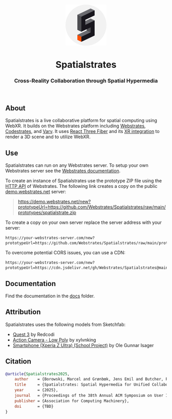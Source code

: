<p align="center">
    <img src="./docs/logo.svg" width="128" />
</p>

<h1 align="center">Spatialstrates</h1>
<h3 align="center">Cross-Reality Collaboration through Spatial Hypermedia</h3>
<br/>

## About

Spatialstrates is a live collaborative platform for spatial computing using WebXR. It builds on the Webstrates platform including [Webstrates](https://www.webstrates.net/), [Codestrates](https://codestrates.projects.cavi.au.dk/), and [Varv](https://varv.projects.cavi.au.dk/). It uses [React Three Fiber](https://github.com/pmndrs/react-three-fiber/) and its [XR integration](https://github.com/pmndrs/xr) to render a 3D scene and to utilize WebXR.


## Use

Spatialstrates can run on any Webstrates server. To setup your own Webstrates server see the [Webstrates documentation](https://webstrates.github.io/gettingstarted/installation.html).

To create an instance of Spatialstrates use the prototype ZIP file using the [HTTP API](https://webstrates.github.io/userguide/http-api.html) of Webstrates. The following link creates a copy on the public [demo.webstrates.net](https://demo.webstrates.net/) server:

> https://demo.webstrates.net/new?prototypeUrl=https://github.com/Webstrates/Spatialstrates/raw/main/prototypes/spatialstrate.zip

To create a copy on your own server replace the server address with your server:

```
https://your-webstrates-server.com/new?prototypeUrl=https://github.com/Webstrates/Spatialstrates/raw/main/prototypes/spatialstrate.zip
```

To overcome potential CORS issues, you can use a CDN:

```
https://your-webstrates-server.com/new?prototypeUrl=https://cdn.jsdelivr.net/gh/Webstrates/Spatialstrates@main/prototypes/spatialstrate.zip
```


## Documentation

Find the documentation in the [docs](docs) folder.


## Attribution

Spatialstrates uses the following models from Sketchfab:

- [Quest 3](https://sketchfab.com/3d-models/quest-3-e5c334a9598c4e85bb182eebf15a2e32) by Redcodi
- [Action Camera - Low Poly](https://sketchfab.com/3d-models/action-camera-low-poly-b28bfbdfc62644beacf1e3c2c3423477) by xylvnking
- [Smartphone (Xperia Z Ultra) (School Project)](https://sketchfab.com/3d-models/smartphone-xperia-z-ultra-school-project-18a917d8619441b1ba46da856e43c43f) by Ole Gunnar Isager


## Citation

```bibtex
@article{Spatialstrates2025,
    author    = {Borowski, Marcel and Grønbœk, Jens Emil and Butcher, Peter W. S. and Ritsos, Panagiotis D. and Klokmose, Clemens N. and Elmqvist, Niklas},
    title     = {Spatialstrates: Spatial Hypermedia for Unified Collaboration Between Immersive 3D and Desktop 2D},
    year      = {2025},
    journal   = {Proceedings of the 38th Annual ACM Symposium on User Interface Software and Technology},
    publisher = {Association for Computing Machinery},
    doi       = {TBD}
}
```
